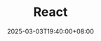 ---
weight: 3000
title: "React"
description: "React是一个用于构建用户界面的JavaScript库。它允许开发者使用组件的方式来创建和管理界面，并通过虚拟DOM来提高性能。React的核心思想是声明式编程和组件化开发。"
icon: "article"
date: "2025-03-03T19:40:00+08:00"
lastmod: "2025-03-03T19:40:00+08:00"
draft: false
toc: true
---